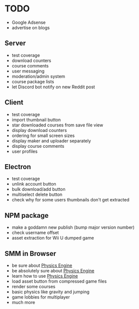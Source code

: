 # TODO

* Google Adsense
* advertise on blogs

## Server

* test coverage
* download counters
* course comments
* user messaging
* moderation/admin system
* course package lists
* let Discord bot notify on new Reddit post

## Client

* test coverage
* import thumbnail button
* star downloaded courses from save file view
* display download counters
* ordering for small screen sizes
* display maker and uploader separately
* display course comments
* user profiles

## Electron

* test coverage
* unlink account button
* bulk download/add button
* multiselect delete button
* check why for some users thumbnails don't get extracted

## NPM package

* make a goddamn new publish (bump major version number)
* check username offset
* asset extraction for Wii U dumped game

## SMM in Browser

* be sure about [Physics Engine](https://github.com/kripken/box2d.js)
* be absolutely sure about [Physics Engine](https://github.com/kripken/box2d.js)
* learn how to use [Physics Engine](https://github.com/kripken/box2d.js)
* load asset button from compressed game files
* render some courses
* basic physics like gravity and jumping
* game lobbies for multiplayer
* much more
